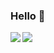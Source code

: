 ### Hello 👋

<a href="https://github.com/anuraghazra/github-readme-stats">
  <img align="left" src="https://github-readme-stats.vercel.app/api?username=moell-peng&layout=compact&show_icons=true&line_height=24&card_width=206&hide_border=true"/>
</a>
<a href="https://github.com/anuraghazra/github-readme-stats">
  <img alian="right" src="https://github-readme-stats.vercel.app/api/top-langs?username=moell-peng&layout=compact&langs_count=8&card_width=246&hide_border=true"/>
</a>


<!--
**moell-peng/moell-peng** is a ✨ _special_ ✨ repository because its `README.md` (this file) appears on your GitHub profile.

Here are some ideas to get you started:

- 🔭 I’m currently working on ...
- 🌱 I’m currently learning ...
- 👯 I’m looking to collaborate on ...
- 🤔 I’m looking for help with ...
- 💬 Ask me about ...
- 📫 How to reach me: ...
- 😄 Pronouns: ...
- ⚡ Fun fact: ...
-->
